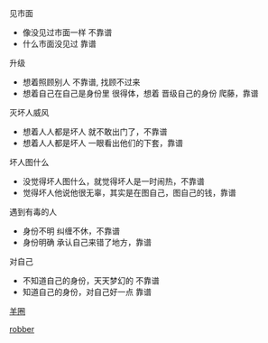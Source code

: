 
见市面
- 像没见过市面一样 不靠谱
- 什么市面没见过 靠谱

升级
- 想着照顾别人 不靠谱, 找顾不过来
- 想着自己在自己是身份里 很得体，想着 晋级自己的身份 爬藤，靠谱

灭坏人威风
- 想着人人都是坏人 就不敢出门了，不靠谱
- 想着人人都是坏人 一眼看出他们的下套，靠谱

坏人图什么
- 没觉得坏人图什么，就觉得坏人是一时闹热，不靠谱
- 觉得坏人他说他很无辜，其实是在图自己，图自己的钱，靠谱

遇到有毒的人
- 身份不明 纠缠不休，不靠谱
- 身份明确 承认自己来错了地方，靠谱

对自己
- 不知道自己的身份，天天梦幻的 不靠谱
- 知道自己的身份，对自己好一点 靠谱




[羊圈](https://github.com/7900ms/000nottheater_deserted_systemsoftware/blob/master/local-lightshelf/羊圈.md)

[robber](https://github.com/7900ms/000nottheater_deserted_systemsoftware/tree/master/supplementary/term-robber)
